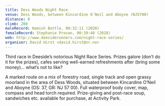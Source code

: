 ```yaml
---
title: Dess Woods Night Race
venue: Dess Woods, between Kincardine O`Neil and Aboyne (NJ5700)
distance: 8
climb: 200
maleRecord: Hamish Battle, 00:32:11 (2020)
femaleRecord: Stephanie Provan, 00:39:40 (2018)
web: http://www.deesiderunners.com/night-race-series/
organiser: David Hirst <david.hirst@nr.no>
---
```


Third race in Deeside’s notorious Night Race Series. Prizes galore
(don’t do it for the prizes), cafes serving well-earned refreshments
after (bring some money)… what’s not to like?

A marked route on a mix of forestry road, single track and open grassy
moorland in the area of Dess Woods, situated between Kincardine O’Neil
and Aboyne (OS: 37, GR: NJ 57 00). Full waterproof body cover, map,
compass and head torch required. Prize-giving and post-race soup,
sandwiches etc. available for purchase, at Activity Park.
